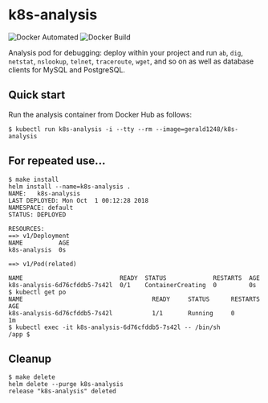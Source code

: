 # k8s-analysis

![Docker Automated](https://img.shields.io/docker/automated/gerald1248/k8s-analysis.svg)
![Docker Build](https://img.shields.io/docker/build/gerald1248/k8s-analysis.svg)

Analysis pod for debugging: deploy within your project and run `ab`, `dig`, `netstat`, `nslookup`, `telnet`, `traceroute`, `wget`, and so on as well as database clients for MySQL and PostgreSQL.

## Quick start
Run the analysis container from Docker Hub as follows:
```
$ kubectl run k8s-analysis -i --tty --rm --image=gerald1248/k8s-analysis
```

## For repeated use...
```
$ make install
helm install --name=k8s-analysis .
NAME:   k8s-analysis
LAST DEPLOYED: Mon Oct  1 00:12:28 2018
NAMESPACE: default
STATUS: DEPLOYED

RESOURCES:
==> v1/Deployment
NAME          AGE
k8s-analysis  0s

==> v1/Pod(related)

NAME                           READY  STATUS             RESTARTS  AGE
k8s-analysis-6d76cfddb5-7s42l  0/1    ContainerCreating  0         0s
$ kubectl get po
NAME                                    READY     STATUS      RESTARTS   AGE
k8s-analysis-6d76cfddb5-7s42l           1/1       Running     0          1m
$ kubectl exec -it k8s-analysis-6d76cfddb5-7s42l -- /bin/sh
/app $
```

## Cleanup
```
$ make delete
helm delete --purge k8s-analysis
release "k8s-analysis" deleted
```
